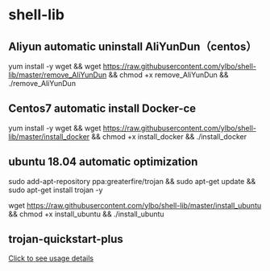 # shell-lib

##  Aliyun automatic uninstall AliYunDun（centos）
yum install -y wget && wget https://raw.githubusercontent.com/ylbo/shell-lib/master/remove_AliYunDun && chmod +x remove_AliYunDun && ./remove_AliYunDun

## Centos7 automatic install Docker-ce
yum install -y wget && wget https://raw.githubusercontent.com/ylbo/shell-lib/master/install_docker && chmod +x install_docker && ./install_docker

## ubuntu 18.04 automatic optimization
sudo add-apt-repository ppa:greaterfire/trojan && sudo apt-get update && sudo apt-get install trojan -y

wget https://raw.githubusercontent.com/ylbo/shell-lib/master/install_ubuntu && chmod +x install_ubuntu && ./install_ubuntu

## trojan-quickstart-plus

[Click to see usage details](https://github.com/ylbo/shell-lib/blob/master/trojan-quickstart-plus.md)